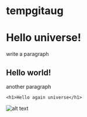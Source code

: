 # tempgitaug

# Hello universe!
write a paragraph

## Hello world!
another paragraph

```
<h1>Hello again universe</h1>
```

![alt text](![image](https://user-images.githubusercontent.com/110372601/182181448-5369bf3e-055e-4220-8dcf-fc4e4513803e.png))

